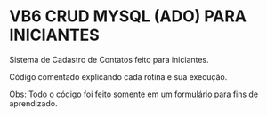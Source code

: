 # VB6 CRUD MYSQL (ADO) PARA INICIANTES

Sistema de Cadastro de Contatos feito para iniciantes.

Código comentado explicando cada rotina e sua execução.

Obs: Todo o código foi feito somente em um formulário para fins de aprendizado.
